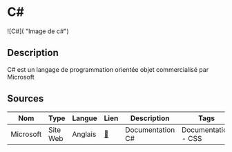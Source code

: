 # C#

![C#]( "Image de c#")


## Description

C# est un langage de programmation orientée objet commercialisé par Microsoft

## Sources

Nom | Type | Langue | Lien | Description | Tags | Note
 --- | --- | --- | --- | --- | --- | --- 
Microsoft|Site Web|Anglais|[:link:](https://learn.microsoft.com/en-us/dotnet/csharp/)|Documentation C#|Documentation - CSS|3/5